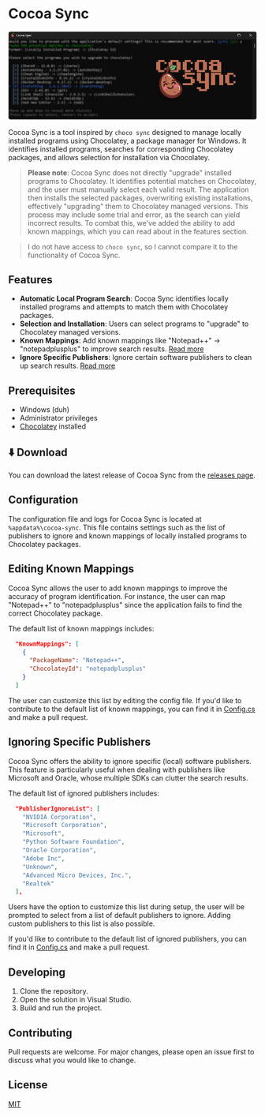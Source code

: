 # Cocoa Sync

![Logo](.images/cocoa-sync-header.png)

Cocoa Sync is a tool inspired by `choco sync` designed to manage locally installed programs using Chocolatey, a package manager for Windows. It identifies installed programs, searches for corresponding Chocolatey packages, and allows selection for installation via Chocolatey.

> **Please note**: Cocoa Sync does not directly "upgrade" installed programs to Chocolatey. It identifies potential matches on Chocolatey, and the user must manually select each valid result. The application then installs the selected packages, overwriting existing installations, effectively "upgrading" them to Chocolatey managed versions. This process may include some trial and error, as the search can yield incorrect results. To combat this, we've added the ability to add known mappings, which you can read about in the features section.

> I do not have access to `choco sync`, so I cannot compare it to the functionality of Cocoa Sync.


## Features

-  **Automatic Local Program Search**: Cocoa Sync identifies locally installed programs and attempts to match them with Chocolatey packages.
-  **Selection and Installation**: Users can select programs to "upgrade" to Chocolatey managed versions.
-  **Known Mappings**: Add known mappings like "Notepad++" -> "notepadplusplus" to improve search results. [Read more](#editing-known-mappings)
-  **Ignore Specific Publishers**: Ignore certain software publishers to clean up search results. [Read more](#ignoring-specific-publishers)

## Prerequisites

-  Windows (duh)
-  Administrator privileges
-  [Chocolatey](https://chocolatey.org/install) installed

## ⬇️ Download

You can download the latest release of Cocoa Sync from the [releases page](https://github.com/Umbranoxio/cocoa-sync/releases/latest).

## Configuration

The configuration file and logs for Cocoa Sync is located at `%appdata%\cocoa-sync`. This file contains settings such as the list of publishers to ignore and known mappings of locally installed programs to Chocolatey packages.

## Editing Known Mappings

Cocoa Sync allows the user to add known mappings to improve the accuracy of program identification. For instance, the user can map "Notepad++" to "notepadplusplus" since the application fails to find the correct Chocolatey package.

The default list of known mappings includes:

```json
  "KnownMappings": [
    {
      "PackageName": "Notepad++",
      "ChocolateyId": "notepadplusplus"
    }
  ]
```

The user can customize this list by editing the config file. If you'd like to contribute to the default list of known mappings, you can find it in [Config.cs](https://github.com/Umbranoxio/cocoa-sync/blob/main/cocoa-sync/Data/Config.cs#L26) and make a pull request.

## Ignoring Specific Publishers

Cocoa Sync offers the ability to ignore specific (local) software publishers. This feature is particularly useful when dealing with publishers like Microsoft and Oracle, whose multiple SDKs can clutter the search results.

The default list of ignored publishers includes:

```json
  "PublisherIgnoreList": [
    "NVIDIA Corporation",
    "Microsoft Corporation",
    "Microsoft",
    "Python Software Foundation",
    "Oracle Corporation",
    "Adobe Inc",
    "Unknown",
    "Advanced Micro Devices, Inc.",
    "Realtek"
  ],
```

Users have the option to customize this list during setup, the user will be prompted to select from a list of default publishers to ignore. Adding custom publishers to this list is also possible.

If you'd like to contribute to the default list of ignored publishers, you can find it in [Config.cs](https://github.com/Umbranoxio/cocoa-sync/blob/main/cocoa-sync/Data/Config.cs#L13) and make a pull request.

## Developing

1. Clone the repository.
2. Open the solution in Visual Studio.
3. Build and run the project.

## Contributing

Pull requests are welcome. For major changes, please open an issue first to discuss what you would like to change.

## License

[MIT](https://github.com/Umbranoxio/cocoa-sync/blob/main/LICENSE.txt)
